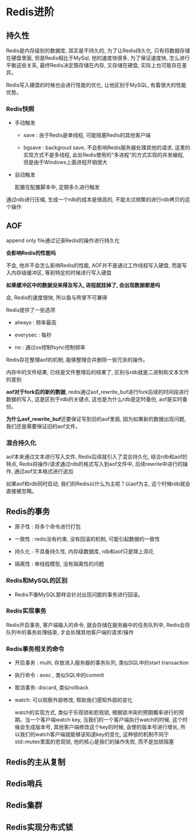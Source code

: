 # Redis进阶

## 持久性

Redis是内存级别的数据库, 其实是不持久的, 为了让Redis持久化, 只有将数据存储在硬盘里面, 但是Redis相比于MySql, 他的速度快很多,
为了保证速度快, 怎么进行平衡这些关系, 最终Redis决定既存储在内存, 又存储在硬盘, 实际上也可能存在差异。

Redis写入硬盘的时候也会进行性能的优化, 让他区别于MySQL, 有着很大的性能优势。

### Redis快照

- 手动触发

    - save : 由于Redis是单线程, 可能阻塞Redis的其他客户端

    - bgsave : backgroud save, 不会影响Redis服务器处理其他的请求, 这里的实现方式不是多线程, 此处Redis使用的"多进程"的方式实现的并发编程, 但是由于Windows上面进程开销很大

- 自动触发

    配置在配置脚本中, 定期多久进行触发

通过rdb进行压缩, 生成一个rdb的成本是很高的, 不能太过频繁的进行rdb拷贝的这个操作



## AOF

append only file通过记录Redis的操作进行持久化

**会影响Redis的性能吗**

不会, 他并不会怎么影响Redis的性能, AOF并不是通过工作线程写入硬盘, 而是写入内存级缓冲区, 等到特定的时候进行写入硬盘

**如果缓冲区中的数据没来得及写入, 进程就挂掉了, 会出现数据都是吗**

会, Redis的速度很快, 所以鱼与熊掌不可兼得

Redis提供了一些选项

- always : 频率最高

- everysec : 每秒

- no : 通过os控制fsync控制频率

Redis存在整理aof的机制, 能够整理合并删除一些冗余的操作。

内存中的文件结果, 已经是文件整理后的结果了, 区别与rdb就是二进制和文本文件的差别

**aof对于fork后的新的数据**, redis通过aof_rewrite_buf进行fork后续的时间段进行数据的写入, 这是区别于rdb的关键点, 这也是为什么rdb是定时备份, aof是实时备份。

**为什么aof_rewrite_buf**还要保证写到旧的aof里面, 因为如果新的数据出现问题, 我们还是需要保证旧的aof文件。


### 混合持久化

aof本来通过文本进行写入文件, Redis后续就引入了混合持久化, 结合rdb和aof的特点, Redis将操作/请求通过rdb的格式写入到aof文件中, 后续rewrite中进行的操作, 通过aof文本格式进行追加

如果aof和rdb同时启动, 我们的Redis以什么为主呢？以aof为主, 这个时候rdb就会直接被忽略。

## Redis的事务

- 原子性 : 将多个命令进行打包

- 一致性 : redis没有约束, 没有回滚的机制, 可能引起数据的一致性

- 持久化 : 不具备持久性, 内存级数据库, rdb和aof只是锦上添花

- 隔离性 : 单线程模型, 没有隔离性的问题

### Redis和MySQL的区别

- Redis不像MySQL那样会针对出现问题的事务进行回滚。

### Redis实现事务

Redis开启事务, 客户端输入的命令, 就会存储在服务器中的任务队列中, Redis会将队列中的事务处理结束, 才会处理其他客户端的请求/操作

### Redis事务相关的命令



- 开启事务 : multi, 存放进入服务器的事务队列, 类似SQL中的start transaction

- 执行命令 : exec , 类似SQL中的commit

- 取消事务: discard, 类似rollback

- watch: 可以观察外部修改, 帮助我们感知外部的变化

    watch的实现方式, 类似于乐观锁和悲观锁, 根据锁冲突的预期概率进行的预期。当一个客户端watch key, 当我们的一个客户端执行watch的时候, 这个时候会生成版本号, 其他客户端修改这个key的时候, 会使的版本号进行增长, 
    所以我们的watch客户端就能够该知道key的变化, 这种锁的机制不同于std::mutex里面的悲观锁, 他的核心是我们的操作失败, 而不是加锁阻塞

## Redis的主从复制

## Redis哨兵

## Redis集群

## Redis实现分布式锁


